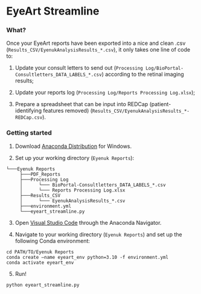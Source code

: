 # EyeArt Streamline

### What?
Once your EyeArt reports have been exported into a nice and clean .csv (`Results_CSV/EyenukAnalysisResults_*.csv`), it only takes one line of code to:

1) Update your consult letters to send out (`Processing Log/BioPortal-Consultletters_DATA_LABELS_*.csv`) according to the retinal imaging results;
   
2) Update your reports log (`Processing Log/Reports Processing Log.xlsx`);
   
3) Prepare a spreadsheet that can be input into REDCap (patient-identifying features removed) (`Results_CSV/EyenukAnalysisResults_*-REDCap.csv`).

### Getting started

1. Download [Anaconda Distribution](https://www.anaconda.com/download/success) for Windows.

2. Set up your working directory (`Eyenuk Reports`):
```
└───Eyenuk Reports
     ├───PDF_Reports
     ├───Processing Log
     │      └─── BioPortal-Consultletters_DATA_LABELS_*.csv
     │      └─── Reports Processing Log.xlsx
     ├───Results_CSV
     │      └─── EyenukAnalysisResults_*.csv 
     ├───environment.yml
     └───eyeart_streamline.py
```

3. Open [Visual Studio Code](https://code.visualstudio.com/) through the Anaconda Navigator.

4. Navigate to your working directory (`Eyenuk Reports`) and set up the following Conda environment:
```
cd PATH/TO/Eyenuk Reports
conda create —name eyeart_env python=3.10 -f environment.yml
conda activate eyeart_env
```

5. Run!
```
python eyeart_streamline.py
```

